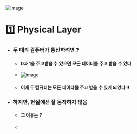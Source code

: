 ![image](https://user-images.githubusercontent.com/35948339/135277704-2d4ebfd8-ee4e-4b6a-a210-37fb18ee0952.png)

# 1️⃣ Physical Layer
  - ### 두 대의 컴퓨터가 통신하려면 ?
    - #### 0과 1을 주고받을 수 있으면 모든 데이터를 주고 받을 수 있다
    - ![image](https://user-images.githubusercontent.com/35948339/135295457-5c5ddee7-69ed-466f-90c1-4ad8677ee6f8.png)
    - #### 이제 두 컴퓨터는 모든 데이터를 주고 받을 수 있게 되었다 ‼
  - ### 하지만, 현실에선 잘 동작하지 않음
    - #### 그 이유는 ?
    - #### 
